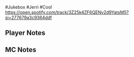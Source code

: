 #Jukebox #Jerri #Cool
https://open.spotify.com/track/3Z25k4ZF6QENy2d9YatsM5?si=277679a3c9364ddf
## Player Notes
## MC Notes